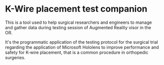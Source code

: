 # K-Wire placement test companion

This is a tool used to help surgical researchers and engineers to manage and gather data during testing session of Augmented Reality visor in the OR.

It's the programmatic application of the testing protocol for the surgical trial regarding the application of Microsoft Hololens to improve performance and safety for K-wire placement, that is a common procedure in orthopedic surgeries.